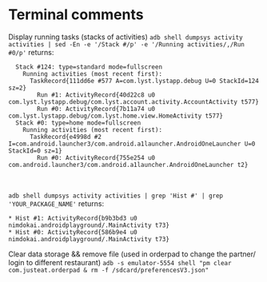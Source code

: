 # Terminal comments

Display running tasks (stacks of activities)
`adb shell dumpsys activity activities | sed -En -e '/Stack #/p' -e '/Running activities/,/Run #0/p'`
returns:

```
  Stack #124: type=standard mode=fullscreen
    Running activities (most recent first):
      TaskRecord{111dd6e #577 A=com.lyst.lystapp.debug U=0 StackId=124 sz=2}
        Run #1: ActivityRecord{40d22c8 u0 com.lyst.lystapp.debug/com.lyst.account.activity.AccountActivity t577}
        Run #0: ActivityRecord{7b11a74 u0 com.lyst.lystapp.debug/com.lyst.home.view.HomeActivity t577}
  Stack #0: type=home mode=fullscreen
    Running activities (most recent first):
      TaskRecord{e4998d #2 I=com.android.launcher3/com.android.a1launcher.AndroidOneLauncher U=0 StackId=0 sz=1}
        Run #0: ActivityRecord{755e254 u0 com.android.launcher3/com.android.a1launcher.AndroidOneLauncher t2}
```

<br><br>
`adb shell dumpsys activity activities | grep 'Hist #' | grep 'YOUR_PACKAGE_NAME'`
returns:

```
* Hist #1: ActivityRecord{b9b3bd3 u0 nimdokai.androidplayground/.MainActivity t73}
* Hist #0: ActivityRecord{586b9e4 u0 nimdokai.androidplayground/.MainActivity t73}
```

Clear data storage && remove file (used in orderpad to change the partner/ login to different restaurant)
`adb -s emulator-5554 shell "pm clear com.justeat.orderpad & rm -f /sdcard/preferencesV3.json"`